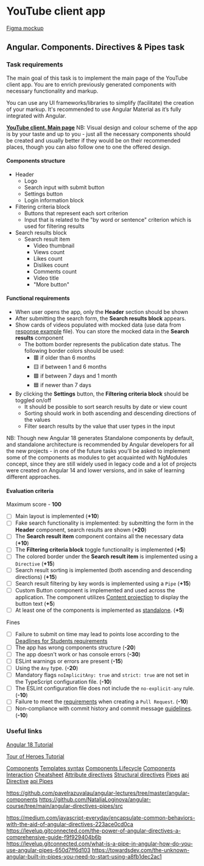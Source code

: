 # YouTube client app

[Figma mockup](https://www.figma.com/file/tS3Zqk138yXUmRxSWKDv4r/YouTube-client?node-id=0%3A1)

## Angular. Components. Directives & Pipes task

### Task requirements

The main goal of this task is to implement the main page of the YouTube client app.
You are to enrich previously generated components with necessary functionality and markup.

You can use any UI frameworks/libraries to simplify (facilitate) the creation of your markup. It's recommended to use Angular Material as it’s fully integrated with Angular.

**[YouTube client. Main page](https://github.com/rolling-scopes-school/tasks/blob/master/tasks/angular/main.jpg)**
NB: Visual design and colour scheme of the app is by your taste and up to you - just all the necessary components should be created and usually better if they would be on their recommended places, though you can also follow one to one the offered design.

#### Components structure

- Header
  - Logo
  - Search input with submit button
  - Settings button
  - Login information block
- Filtering criteria block
  - Buttons that represent each sort criterion
  - Input that is related to the "by word or sentence" criterion which is used for filtering results
- Search results block
  - Search result item
    - Video thumbnail
    - Views count
    - Likes count
    - Dislikes count
    - Comments count
    - Video title
    - "More button"

#### Functional requirements

- When user opens the app, only the **Header** section should be shown
- After submitting the search form, the **Search results block** appears.
- Show cards of videos populated with mocked data (use data from [response example](./response.json) file). You can store the mocked data in the **Search results** component
  - The bottom border represents the publication date status. The following border colors should be used:
    - 🟥 if older than 6 months
    - 🟨 if between 1 and 6 months
    - 🟩 if between 7 days and 1 month
    - 🟦 if newer than 7 days
- By clicking the **Settings** button, the **Filtering criteria block** should be toggled on/off
  - It should be possible to sort search results by date or view count
  - Sorting should work in both ascending and descending directions of the values
  - Filter search results by the value that user types in the input

NB: Though new Angular 18 generates Standalone components by default, and standalone architecture is recommended by Angular developers for all the new projects - in one of the future tasks you'll be asked to implement some of the components as modules to get acquainted with NgModules concept, since they are still widely used in legacy code and a lot of projects were created on Angular 14 and lower versions, and in sake of learning different approaches.

#### Evaluation criteria

Maximum score - **100**

- [ ] Main layout is implemented (**+10**)
- [ ] Fake search functionality is implemented: by submitting the form in the **Header** component, search results are shown (**+20**)
- [ ] The **Search result item** component contains all the necessary data (**+10**)
- [ ] The **Filtering criteria block** toggle functionality is implemented (**+5**)
- [ ] The colored border under the **Search result item** is implemented using a `Directive` (**+15**)
- [ ] Search result sorting is implemented (both ascending and descending directions) (**+15**)
- [ ] Search result filtering by key words is implemented using a `Pipe` (**+15**)
- [ ] Custom Button component is implemented and used across the application. The component utilizes [Content projection](https://angular.dev/guide/components/content-projection) to display the button text (**+5**)
- [ ] At least one of the components is implemented as [standalone](https://angular.dev/guide/components/importing). (**+5**)

Fines

- [ ] Failure to submit on time may lead to points lose according to the [Deadlines for Students requirements](https://rs.school/docs/ru/pull-request-review-process#дедлайны-для-студентов)
- [ ] The app has wrong components structure (**-20**)
- [ ] The app doesn't work or has console errors (**-30**)
- [ ] ESLint warnings or errors are present (**-15**)
- [ ] Using the `Any` type. (**-20**)
- [ ] Mandatory flags `noImplicitAny: true` and `strict: true` are not set in the TypeScript configuration file. (**-10**)
- [ ] The ESLint configuration file does not include the `no-explicit-any` rule. (**-10**)
- [ ] Failure to meet the [requirements](https://rs.school/docs/en/pull-request-review-process#pull-request-requirements-pr) when creating a `Pull Request`. (**-10**)
- [ ] Non-compliance with commit history and commit message [guidelines](https://rs.school/docs/en/git-convention#commit-requirements). (**-10**)

### Useful links

[Angular 18 Tutorial](https://angular.dev/tutorials/learn-angular)

[Tour of Heroes Tutorial](https://v17.angular.io/tutorial/tour-of-heroes/toh-pt1)

[Components](https://angular.dev/guide/components)
[Templates syntax](https://angular.dev/guide/templates)
[Components Lifecycle](https://angular.dev/guide/components/lifecycle)
[Components Interaction](https://angular.dev/guide/components/inputs)
[Cheatsheet](https://angular.io/guide/cheatsheet)
[Attribute directives](https://angular.dev/guide/directives/attribute-directives)
[Structural directives](https://angular.dev/guide/directives/structural-directives)
[Pipes](https://angular.dev/guide/pipes)
[api Directive](https://angular.dev/api/core/Directive)
[api Pipes](https://angular.dev/api/core/Pipe)

https://github.com/pavelrazuvalau/angular-lectures/tree/master/angular-components
https://github.com/NataliaLoginova/angular-course/tree/main/angular-directives-pipes/src

https://medium.com/javascript-everyday/encapsulate-common-behaviors-with-the-aid-of-angular-directives-223ace0cd0ca
https://levelup.gitconnected.com/the-power-of-angular-directives-a-comprehensive-guide-f9f929404b6b
https://levelup.gitconnected.com/what-is-a-pipe-in-angular-how-do-you-use-angular-pipes-650d7ff6d103
https://towardsdev.com/the-unknown-angular-built-in-pipes-you-need-to-start-using-a8fb1dec2ac1

